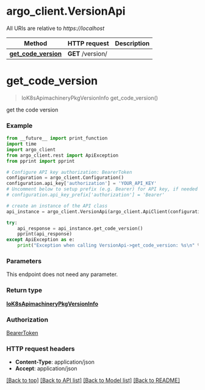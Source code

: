 # argo_client.VersionApi

All URIs are relative to *https://localhost*

Method | HTTP request | Description
------------- | ------------- | -------------
[**get_code_version**](VersionApi.md#get_code_version) | **GET** /version/ | 


# **get_code_version**
> IoK8sApimachineryPkgVersionInfo get_code_version()



get the code version

### Example
```python
from __future__ import print_function
import time
import argo_client
from argo_client.rest import ApiException
from pprint import pprint

# Configure API key authorization: BearerToken
configuration = argo_client.Configuration()
configuration.api_key['authorization'] = 'YOUR_API_KEY'
# Uncomment below to setup prefix (e.g. Bearer) for API key, if needed
# configuration.api_key_prefix['authorization'] = 'Bearer'

# create an instance of the API class
api_instance = argo_client.VersionApi(argo_client.ApiClient(configuration))

try:
    api_response = api_instance.get_code_version()
    pprint(api_response)
except ApiException as e:
    print("Exception when calling VersionApi->get_code_version: %s\n" % e)
```

### Parameters
This endpoint does not need any parameter.

### Return type

[**IoK8sApimachineryPkgVersionInfo**](IoK8sApimachineryPkgVersionInfo.md)

### Authorization

[BearerToken](../README.md#BearerToken)

### HTTP request headers

 - **Content-Type**: application/json
 - **Accept**: application/json

[[Back to top]](#) [[Back to API list]](../README.md#documentation-for-api-endpoints) [[Back to Model list]](../README.md#documentation-for-models) [[Back to README]](../README.md)

